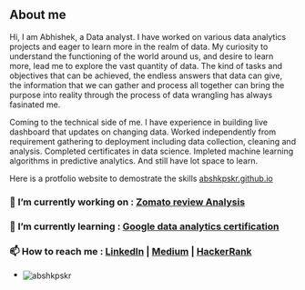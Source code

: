 ## About me
Hi, I am Abhishek, a Data analyst. I have worked on various data analytics projects and eager to learn more in the realm of data. My curiosity to understand the functioning of the world around us, and desire to learn more, lead me to explore the vast quantity of data. The kind of tasks and objectives that can be achieved, the endless answers that data can give, the information that we can gather and process all together can bring the purpose into reality through the process of data wrangling has always fasinated me.

Coming to the technical side of me. I have experience in building live dashboard that updates on changing data. Worked independently from requirement gathering to deployment including data collection, cleaning and analysis. Completed certificates in data science. Impleted machine learning algorithms in predictive analytics. And still have lot space to learn.

Here is a protfolio website to demostrate the skills [abshkpskr.github.io](abshkpskr.github.io)

### 🔭 I’m currently working on : [Zomato review Analysis](https://github.com/AbshkPskr/Zomato-Reviews-Analysis)
### 🌱 I’m currently learning : [Google data analytics certification](https://www.coursera.org/professional-certificates/google-data-analytics)
### 📫 How to reach me : [LinkedIn](https://www.linkedin.com/in/abshkpskr/) | [Medium](https://medium.com/https://medium.com/@282abhishek) | [HackerRank](https://www.hackerrank.com/282abhishek)



<!-- 👯 I’m looking to collaborate on ...
- 🤔 I’m looking for help with ...
- 💬 Ask me about ...
- 😄 Pronouns: ...
- ⚡ Fun fact: ...
-->


- <p><img align="center" src="https://github-readme-stats.vercel.app/api/top-langs?username=abshkpskr&show_icons=true&locale=en&layout=compact" alt="abshkpskr" /></p>

